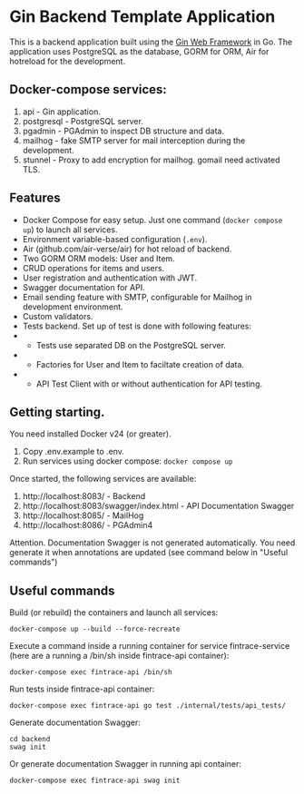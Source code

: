 # Gin Backend Template Application

This is a backend application built using the [Gin Web Framework](https://github.com/gin-gonic/gin) in Go. The application uses PostgreSQL as the database, GORM for ORM, Air for hotreload for the development.

## Docker-compose services:

1. api - Gin application.
2. postgresql - PostgreSQL server.
3. pgadmin - PGAdmin to inspect DB structure and data.
4. mailhog - fake SMTP server for mail interception during the development.
5. stunnel - Proxy to add encryption for mailhog. gomail need activated TLS.

## Features

- Docker Compose for easy setup. Just one command (`docker compose up`) to launch all services.
- Environment variable-based configuration (`.env`).
- Air (github.com/air-verse/air) for hot reload of backend.
- Two GORM ORM models: User and Item.
- CRUD operations for items and users.
- User registration and authentication with JWT.
- Swagger documentation for API.
- Email sending feature with SMTP, configurable for Mailhog in development environment.
- Custom validators.
- Tests backend. Set up of test is done with following features:
- - Tests use separated DB on the PostgreSQL server.
- - Factories for User and Item to faciltate creation of data.
- - API Test Client with or without authentication for API testing.

## Getting starting.

You need installed Docker v24 (or greater).

1. Copy .env.example to .env.
2. Run services using docker compose:
   `docker compose up`

Once started, the following services are available:

1. http://localhost:8083/ - Backend
2. http://localhost:8083/swagger/index.html - API Documentation Swagger
3. http://localhost:8085/ - MailHog
4. http://localhost:8086/ - PGAdmin4

Attention. Documentation Swagger is not generated automatically. You need generate it when annotations are updated (see command below in "Useful commands")

## Useful commands

Build (or rebuild) the containers and launch all services:

```
docker-compose up --build --force-recreate
```

Execute a command inside a running container for service fintrace-service (here are a running a /bin/sh inside fintrace-api container):

```
docker-compose exec fintrace-api /bin/sh
```

Run tests inside fintrace-api container:

```
docker-compose exec fintrace-api go test ./internal/tests/api_tests/
```

Generate documentation Swagger:

```
cd backend
swag init
```

Or generate documentation Swagger in running api container:

```
docker-compose exec fintrace-api swag init
```
